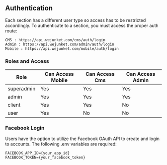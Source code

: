 ## Authentication

Each section has a different user type so access has to be restricted accordingly.  To authenticate to a section, you must access the proper auth route:

```
CMS : https://api.wejunket.com/cms/auth/login 
Admin : https://api.wejunket.com/admin/auth/login 
Mobile : https://api.wejunket.com/mobile/auth/login 
```

### Roles and Access

| Role       | Can Access Mobile | Can Access Cms | Can Access Admin |
|------------|-------------------|----------------|------------------|
| superadmin |       Yes         |        Yes     |        Yes       |
| admin      |       Yes         |        Yes     |        Yes       |
| client     |       Yes         |        Yes     |        No        |
| user       |       Yes         |        No      |        No        |


### Facebook Login

Users have the option to utilize the Facebook OAuth API to create and login to accounts.  The following .env variables are required:

```
FACEBOOK_APP_ID={your_app_id}
FACEBOOK_TOKEN={your_facebook_token}
```

